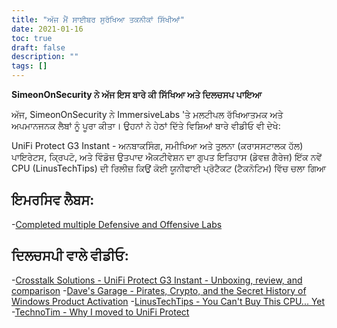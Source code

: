 ```yaml
---
title: "ਅੱਜ ਮੈਂ ਸਾਈਬਰ ਸੁਰੱਖਿਆ ਤਕਨੀਕਾਂ ਸਿੱਖੀਆਂ"
date: 2021-01-16
toc: true
draft: false
description: ""
tags: []
---
```


**SimeonOnSecurity ਨੇ ਅੱਜ ਇਸ ਬਾਰੇ ਕੀ ਸਿੱਖਿਆ ਅਤੇ ਦਿਲਚਸਪ ਪਾਇਆ**

ਅੱਜ, SimeonOnSecurity ਨੇ ImmersiveLabs 'ਤੇ ਮਲਟੀਪਲ ਰੱਖਿਆਤਮਕ ਅਤੇ ਅਪਮਾਨਜਨਕ ਲੈਬਾਂ ਨੂੰ ਪੂਰਾ ਕੀਤਾ। ਉਹਨਾਂ ਨੇ ਹੇਠਾਂ ਦਿੱਤੇ ਵਿਸ਼ਿਆਂ ਬਾਰੇ ਵੀਡੀਓ ਵੀ ਦੇਖੇ:

UniFi Protect G3 Instant - ਅਨਬਾਕਸਿੰਗ, ਸਮੀਖਿਆ ਅਤੇ ਤੁਲਨਾ (ਕਰਾਸਸਟਾਲਕ ਹੱਲ)
ਪਾਇਰੇਟਸ, ਕ੍ਰਿਪਟੋ, ਅਤੇ ਵਿੰਡੋਜ਼ ਉਤਪਾਦ ਐਕਟੀਵੇਸ਼ਨ ਦਾ ਗੁਪਤ ਇਤਿਹਾਸ (ਡੇਵਜ਼ ਗੈਰੇਜ)
ਇੱਕ ਨਵੇਂ CPU (LinusTechTips) ਦੀ ਰਿਲੀਜ਼
ਕਿਉਂ ਕੋਈ ਯੂਨੀਫਾਈ ਪ੍ਰੋਟੈਕਟ (ਟੈਕਨੋਟਿਮ) ਵਿੱਚ ਚਲਾ ਗਿਆ

## ਇਮਰਸਿਵ ਲੈਬਸ:
-[Completed multiple Defensive and Offensive Labs](https://www.immersivelabs.com/)

## ਦਿਲਚਸਪੀ ਵਾਲੇ ਵੀਡੀਓ:
-[Crosstalk Solutions - UniFi Protect G3 Instant - Unboxing, review, and comparison](https://www.youtube.com/watch?v=JmLqZ36aKJA&t)
-[Dave's Garage - Pirates, Crypto, and the Secret History of Windows Product Activation](https://www.youtube.com/watch?v=FpKNFCFABp0)
-[LinusTechTips - You Can't Buy This CPU... Yet](https://www.youtube.com/watch?v=g2BEr6BCg_E)
-[TechnoTim - Why I moved to UniFi Protect](https://www.youtube.com/watch?v=W9XgDZAezkg)
